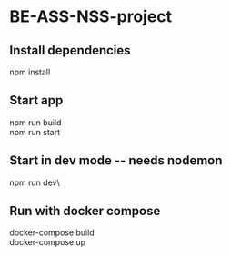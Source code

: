 # BE-ASS-NSS-project

## Install dependencies
npm install

## Start app
npm run build\
npm run start

## Start in dev mode -- needs nodemon
npm run dev\

## Run with docker compose
docker-compose build\
docker-compose up

[//]: # ( &#40;docker build -t ass_nss_bev .&#41;)